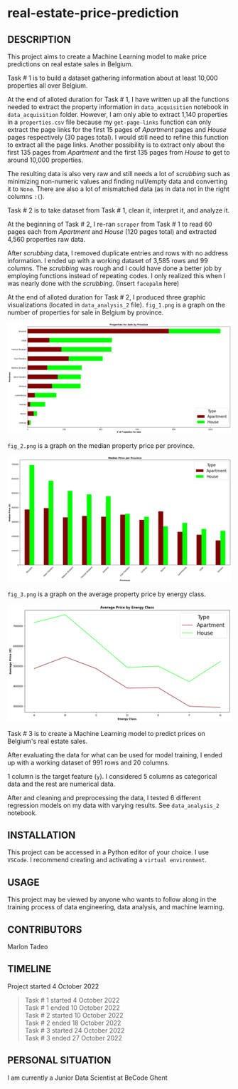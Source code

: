 # real-estate-price-prediction

## DESCRIPTION

This project aims to create a Machine Learning model to make price predictions on real estate sales in Belgium.

Task # 1 is to build a dataset gathering information about at least 10,000 properties all over Belgium.

At the end of alloted duration for Task # 1, I have written up all the functions needed to extract the property information in `data_acquisition` notebook in `data_acquisition` folder. However, I am only able to extract 1,140 properties in a `properties.csv` file because my `get-page-links` function can only extract the page links for the first 15 pages of *Apartment* pages and *House* pages respectively (30 pages total). I would still need to refine this function to extract all the page links. Another possibility is to extract only about the first 135 pages from *Apartment* and the first 135 pages from *House* to get to around 10,000 properties.

The resulting data is also very raw and still needs a lot of *scrubbing* such as minimizing non-numeric values and finding null/empty data and converting it to `None`. There are also a lot of mismatched data (as in data not in the right columns `:(`).

Task # 2 is to take dataset from Task # 1, clean it, interpret it, and analyze it.

At the beginning of Task # 2, I re-ran `scraper` from Task # 1 to read 60 pages each from *Apartment* and *House* (120 pages total) and extracted 4,560 properties raw data.

After *scrubbing* data, I removed duplicate entries and rows with no address information. I ended up with a working dataset of 3,585 rows and 99 columns. The *scrubbing* was rough and I could have done a better job by employing functions instead of repeating codes. I only realized this when I was nearly done with the *scrubbing*. (Insert `facepalm` here)

At the end of alloted duration for Task # 2, I produced three graphic visualizations (located in `data_analysis_2` file). `fig_1.png` is a graph on the number of properties for sale in Belgium by province.

![alt text](https://github.com/m9tadeo/real-estate-price-prediction/blob/main/data_analysis/fig_1.png)

`fig_2.png` is a graph on the median property price per province.

![alt text](https://github.com/m9tadeo/real-estate-price-prediction/blob/main/data_analysis/fig_2.png)

`fig_3.png` is a graph on the average property price by energy class.

![alt text](https://github.com/m9tadeo/real-estate-price-prediction/blob/main/data_analysis/fig_3.png)

Task # 3 is to create a Machine Learning model to predict prices on Belgium's real estate sales.

After evaluating the data for what can be used for model training, I ended up with a working dataset of 991 rows and 20 columns. 

1 column is the target feature (`y`). I considered 5 columns as categorical data and the rest are numerical data. 

After and cleaning and preprocessing the data, I tested 6 different regression models on my data with varying results. See `data_analysis_2` notebook.

## INSTALLATION

This project can be accessed in a Python editor of your choice. I use `VSCode`. I recommend creating and activating a `virtual environment`.

## USAGE

This project may be viewed by anyone who wants to follow along in the training process of data engineering, data analysis, and machine learning.

## CONTRIBUTORS

Marlon Tadeo

## TIMELINE

Project started 4 October 2022  
> Task # 1 started 4 October 2022  
> Task # 1 ended 10 October 2022  
> Task # 2 started 10 October 2022  
> Task # 2 ended 18 October 2022  
> Task # 3 started 24 October 2022  
> Task # 3 ended 27 October 2022

## PERSONAL SITUATION
I am currently a Junior Data Scientist at BeCode Ghent
